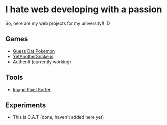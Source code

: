 # I hate web developing with a passion

So, here are my web projects for my university!! :D

## Games
- [Guess Dat Pokemon](https://qwertyandrew.github.io/guessDatPokemon/)
- [YetAnotherSnake.js](https://qwertyandrew.github.io/yetAnotherSnake/)
- AuthenIt (currently working)

## Tools
- [Image Pixel Sorter](https://qwertyandrew.github.io/imagePixelSorter/)

## Experiments
- This is C.A.T (done, haven't added here yet)
